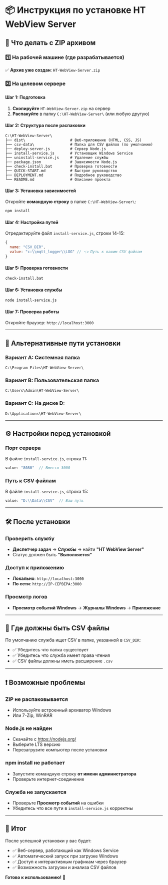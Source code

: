 # 📦 Инструкция по установке HT WebView Server

## 🎯 Что делать с ZIP архивом

### 1️⃣ **На рабочей машине (где разрабатывается)**

✅ **Архив уже создан**: `HT-WebView-Server.zip`

### 2️⃣ **На целевом сервере**

#### Шаг 1: Подготовка
1. **Скопируйте** `HT-WebView-Server.zip` на сервер
2. **Распакуйте** в папку `C:\HT-WebView-Server\` (или любую другую)

#### Шаг 2: Структура после распаковки
```
C:\HT-WebView-Server\
├── dist\                    # Веб-приложение (HTML, CSS, JS)
├── csv-data\                # Папка для CSV файлов (по умолчанию)
├── deploy-server.js         # Сервер Node.js
├── install-service.js       # Установщик Windows Service
├── uninstall-service.js     # Удаление службы
├── package.json             # Зависимости Node.js
├── check-install.bat        # Проверка готовности
├── QUICK-START.md           # Быстрое руководство
├── DEPLOYMENT.md            # Подробное руководство
└── README.md                # Описание проекта
```

#### Шаг 3: Установка зависимостей
Откройте **командную строку** в папке `C:\HT-WebView-Server\`:
```bash
npm install
```

#### Шаг 4: Настройка путей
Отредактируйте файл `install-service.js`, строки 14-15:
```javascript
{
  name: "CSV_DIR", 
  value: "c:\\mqtt_logger\\LOG" // 👈 Путь к вашим CSV файлам
}
```

#### Шаг 5: Проверка готовности
```bash
check-install.bat
```

#### Шаг 6: Установка службы
```bash
node install-service.js
```

#### Шаг 7: Проверка работы
Откройте браузер: `http://localhost:3000`

---

## 🔧 **Альтернативные пути установки**

### Вариант A: Системная папка
```
C:\Program Files\HT-WebView-Server\
```

### Вариант B: Пользовательская папка
```
C:\Users\Admin\HT-WebView-Server\
```

### Вариант C: На диске D:
```
D:\Applications\HT-WebView-Server\
```

---

## ⚙️ **Настройки перед установкой**

### Порт сервера
В файле `install-service.js`, строка 11:
```javascript
value: "8080"  // Вместо 3000
```

### Путь к CSV файлам
В файле `install-service.js`, строка 15:
```javascript
value: "D:\\Data\\CSV"  // Ваш путь
```

---

## 🛠 **После установки**

### Проверить службу
- **Диспетчер задач** → **Службы** → найти **"HT WebView Server"**
- Статус должен быть **"Выполняется"**

### Доступ к приложению
- **Локально**: `http://localhost:3000`
- **По сети**: `http://IP-СЕРВЕРА:3000`

### Просмотр логов
- **Просмотр событий Windows** → **Журналы Windows** → **Приложение**

---

## 📁 **Где должны быть CSV файлы**

По умолчанию служба ищет CSV в папке, указанной в `CSV_DIR`:
- ✅ Убедитесь что папка существует
- ✅ Убедитесь что служба имеет права чтения
- ✅ CSV файлы должны иметь расширение `.csv`

---

## ❗ **Возможные проблемы**

### ZIP не распаковывается
- Используйте встроенный архиватор Windows
- Или 7-Zip, WinRAR

### Node.js не найден
- Скачайте с https://nodejs.org/
- Выберите LTS версию
- Перезагрузите компьютер после установки

### npm install не работает
- Запустите командную строку **от имени администратора**
- Проверьте интернет-соединение

### Служба не запускается
- Проверьте **Просмотр событий** на ошибки
- Убедитесь что все пути в `install-service.js` корректны

---

## 🎉 **Итог**

После успешной установки у вас будет:
- ✅ Веб-сервер, работающий как Windows Service
- ✅ Автоматический запуск при загрузке Windows  
- ✅ Доступ к интерактивным графикам через браузер
- ✅ Возможность загрузки и анализа CSV файлов

**Готово к использованию!** 🚀
